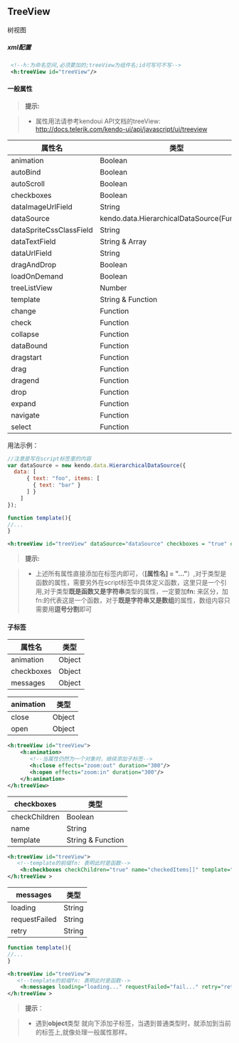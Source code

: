 
TreeView
-------------
树视图

##### xml配置

```xml
 <!--h:为命名空间,必须要加的;treeView为组件名;id可写可不写-->
 <h:treeView id="treeView"/>
```

#### **一般属性**


> **提示:**

> -  属性用法请参考kendoui API文档的treeView: http://docs.telerik.com/kendo-ui/api/javascript/ui/treeview

属性名    | 类型
-------- | ---
animation | Boolean
autoBind | Boolean
autoScroll | Boolean
checkboxes | Boolean
dataImageUrlField| String
dataSource | kendo.data.HierarchicalDataSource(Function)
dataSpriteCssClassField | String
dataTextField | String & Array
dataUrlField | String 
dragAndDrop| Boolean
loadOnDemand| Boolean
treeListView| Number
template | String & Function
change| Function
check | Function
collapse | Function
dataBound | Function
dragstart | Function
drag | Function
dragend | Function
drop | Function
expand | Function
navigate | Function
select | Function
用法示例：

```javascript
//注意是写在script标签里的内容
var dataSource = new kendo.data.HierarchicalDataSource({
  data: [
      { text: "foo", items: [
        { text: "bar" }
      ] }
    ]
});

function template(){
//...
}
```

```xml
<h:treeView id="treeView" dataSource="dataSource" checkboxes = "true" dataTextField = "name1,name2" template="fn:template"/>

```
> **提示:**

> - 上述所有属性直接添加在标签内即可，（**[属性名] = "..."**）,对于类型是函数的属性，需要另外在script标签中具体定义函数，这里只是一个引用,对于类型**既是函数又是字符串**类型的属性，一定要加**fn:** 来区分，加fn:的代表这是一个函数，对于**既是字符串又是数组**的属性，数组内容只需要用**逗号分割**即可

#### **子标签**

属性名    | 类型
-------- | ---
animation | Object
checkboxes | Object
messages | Object

animation | 类型 
------ |----
close | Object 
open  | Object

```xml
<h:treeView id="treeView">
    <h:animation>
       <!--当属性仍然为一个对象时，继续添加子标签-->
       <h:close effects="zoom:out" duration="300"/>
       <h:open effects="zoom:in" duration="300"/>
    </h:animation>
</h:treeView>
```

checkboxes | 类型
--------|------
checkChildren | Boolean
name | String
template | String & Function

```xml
<h:treeView id="treeView">
   <!--template的前缀fn: 表明此时是函数-->
    <h:checkboxes checkChildren="true" name="checkedItems[]" template="fn:template"/>
</h:treeView >
```


messages | 类型
-----------|-----
loading | String
requestFailed | String
retry | String

```javascript
function template(){
//...
}
```

```xml
<h:treeView id="treeView">
   <!--template的前缀fn: 表明此时是函数-->
    <h:messages loading="loading..." requestFailed="fail..." retry="retry"/>
</h:treeView >
```

>**提示**：

> - 遇到**object**类型 就向下添加子标签，当遇到普通类型时，就添加到当前的标签上,就像处理一般属性那样。
